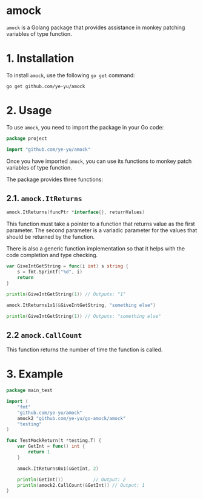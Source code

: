 # amock

`amock` is a Golang package that provides assistance in monkey patching variables of type function.

# 1. Installation

To install `amock`, use the following `go get` command:

```
go get github.com/ye-yu/amock
```

# 2. Usage

To use `amock`, you need to import the package in your Go code:

```go
package project

import "github.com/ye-yu/amock"
```

Once you have imported `amock`, you can use its functions to monkey patch variables of type function.

The package provides three functions:

## 2.1. `amock.ItReturns`

```go
amock.ItReturns(funcPtr *interface{}, returnValues)
```

This function must take a pointer to a function that returns
value as the first parameter. The second parameter is a variadic
parameter for the values that should be returned by the function.


There is also a generic function implementation so that it
helps with the code completion and type checking.

```go
var GiveIntGetString = func(i int) s string {
	s = fmt.Sprintf("%d", i)
	return
}

println(GiveIntGetString(1)) // Outputs: "1"

amock.ItReturns1x1(&GiveIntGetString, "something else")

println(GiveIntGetString(1)) // Outputs: "something else"

```

## 2.2 `amock.CallCount`

This function returns the number of time the function is called.


# 3. Example

```go
package main_test

import (
	"fmt"
	"github.com/ye-yu/amock"
	amock2 "github.com/ye-yu/go-amock/amock"
	"testing"
)

func TestMockReturn(t *testing.T) {
	var GetInt = func() int {
		return 1
	}

	amock.ItReturns0x1(&GetInt, 2)

	println(GetInt())           // Output: 2
	println(amock2.CallCount(&GetInt)) // Output: 1
}
```
